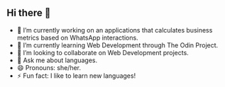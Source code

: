 ## Hi there 👋

- 🔭 I’m currently working on an applications that calculates business metrics based on WhatsApp interactions. 
- 🌱 I’m currently learning Web Development through The Odin Project.
- 👯 I’m looking to collaborate on Web Development projects.
- 💬 Ask me about languages.
- 😄 Pronouns: she/her.
- ⚡ Fun fact: I like to learn new languages! 

